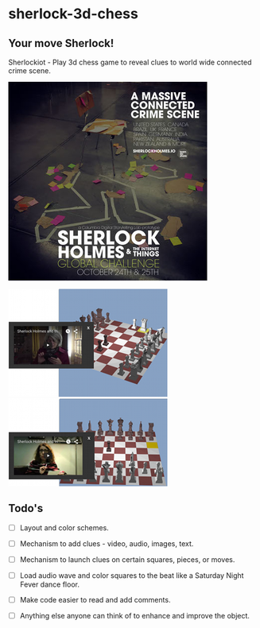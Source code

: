 # sherlock-3d-chess
## Your move Sherlock! 
Sherlockiot - Play 3d chess game to reveal clues to world wide connected crime scene.<br/>

![Poster Connected Crime Scene](https://github.com/mickguy/sherlock-3d-chess/blob/master/SherlockChallenge-sm.jpg) <br/>

![Screenshot Clue 1](https://github.com/mickguy/sherlock-3d-chess/blob/master/resources/Chess-Clue-1.png)
![Screenshot Clue 2](https://github.com/mickguy/sherlock-3d-chess/blob/master/resources/Chess-Clue-2.png) <br/>

## Todo's

- [ ] Layout and color schemes.
- [ ] Mechanism to add clues - video, audio, images, text.
- [ ] Mechanism to launch clues on certain squares, pieces, or moves.
- [ ] Load audio wave and color squares to the beat like a Saturday Night Fever dance floor.
- [ ] Make code easier to read and add comments.
- [ ] Anything else anyone can think of to enhance and improve the object.




